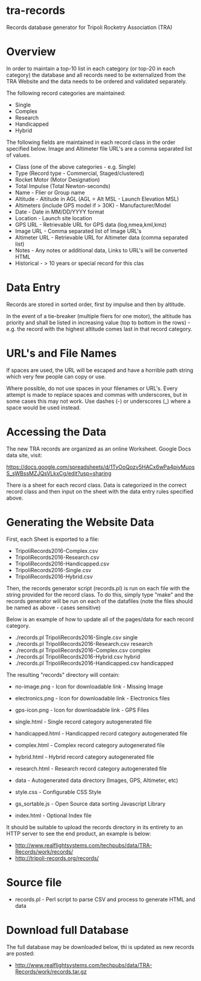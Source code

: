 # tra-records
Records database generator for Tripoli Rocketry Association (TRA)

# Overview

In order to maintain a top-10 list in each category (or top-20 in each
category) the database and all records need to be externalized from
the TRA Website and the data needs to be ordered and validated
separately.


The following record categories are maintained:

 - Single
 - Complex
 - Research
 - Handicapped
 - Hybrid

The following fields are maintained in each record class in the order
specified below. Image and Altimeter file URL's are a comma separated
list of values.

- Class (one of the above categories - e.g. Single)
- Type (Record type - Commercial, Staged/clustered)
- Rocket Motor (Motor Designation)
- Total Impulse (Total Newton-seconds)
- Name - Flier or Group name
- Altitude - Altitude in AGL (AGL = Alt MSL - Launch Elevation MSL)
- Altimeters (include GPS model if > 30K) - Manufacturer/Model
- Date - Date in MM/DD/YYYY format
- Location - Launch site location
- GPS URL - Retrievable URL for GPS data (log,nmea,kml,kmz)
- Image URL - Comma separated list of Image URL's
- Altimeter URL - Retrievable URL for Altimeter data (comma separated list)
- Notes - Any notes or additional data, Links to URL's will be converted HTML
- Historical - > 10 years or special record for this clas

# Data Entry

Records are stored in sorted order, first by impulse and then by altitude.

In the event of a tie-breaker (multiple fliers for one motor), the
altitude has priority and shall be listed in increasing value (top to
bottom in the rows) - e.g. the record with the highest altitude comes
last in that record category.

# URL's and File Names 

If spaces are used, the URL will be escaped and have a horrible path string
which very few people can copy or use. 

Where possible, do not use spaces in your filenames or URL's. Every
attempt is made to replace spaces and commas with underscores, but in
some cases this may not work. Use dashes (-) or underscores (_) where
a space would be used instead.


# Accessing the Data

The new TRA records are organized as an online Worksheet.
Google Docs data site, visit:

https://docs.google.com/spreadsheets/d/1TyOoQozv5HACx6wPa4pjyMuosS_sWBssMZJQsVLkxCg/edit?usp=sharing

There is a sheet for each record class. Data is categorized in the
correct record class and then input on the sheet with the data entry
rules specified above.


# Generating the Website Data

First, each Sheet is exported to a file:

- TripoliRecords2016-Complex.csv	    
- TripoliRecords2016-Research.csv
- TripoliRecords2016-Handicapped.csv  
- TripoliRecords2016-Single.csv
- TripoliRecords2016-Hybrid.csv

Then, the records generator script (records.pl) is run on each file
with the string provided for the record class. To do this, simply type "make" and the
records generator will be run on each of the datafiles (note the files should be named 
as above - cases sensitive)


Below is an example
of how to update all of the pages/data for each record category.

- ./records.pl TripoliRecords2016-Single.csv single
- ./records.pl TripoliRecords2016-Research.csv research
- ./records.pl TripoliRecords2016-Complex.csv complex
- ./records.pl TripoliRecords2016-Hybrid.csv hybrid
- ./records.pl TripoliRecords2016-Handicapped.csv handicapped

The resulting "records" directory will contain:

- no-image.png  - Icon for downloadable link - Missing Image
- electronics.png  - Icon for downloadable link - Electronics files
- gps-icon.png     - Icon for downloadable link - GPS Files

- single.html	 - Single record category autogenerated file
- handicapped.html - Handicapped record category autogenerated file
- complex.html	 - Complex record category autogenerated file
- hybrid.html	 - Hybrid record category autogenerated file
- research.html    - Research record category autogenerated file
- data		 - Autogenerated data directory (Images, GPS, Altimeter, etc)
- style.css      	 - Configurable CSS Style
- gs_sortable.js   - Open Source data sorting Javascript Library
- index.html       - Optional Index file


It should be suitable to upload the records directory in its entirety
to an HTTP server to see the end product, an example is below:

- http://www.realflightsystems.com/techpubs/data/TRA-Records/work/records/
- http://tripoli-records.org/records/

# Source file

- records.pl - Perl script to parse CSV and process to generate HTML and data

# Download full Database

The full database may be downloaded below, thi is updated as new records are posted:
- http://www.realflightsystems.com/techpubs/data/TRA-Records/work/records.tar.gz



